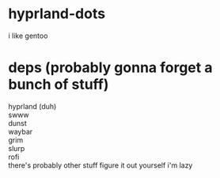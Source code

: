# hyprland-dots
i like gentoo


# deps (probably gonna forget a bunch of stuff)
hyprland (duh)\
swww\
dunst\
waybar\
grim\
slurp\
rofi\
there's probably other stuff figure it out yourself i'm lazy
